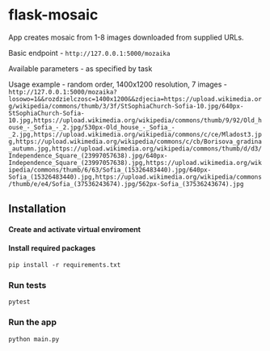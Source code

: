 # flask-mosaic

App creates mosaic from 1-8 images downloaded from supplied URLs.  
  
Basic endpoint -
`http://127.0.0.1:5000/mozaika`
  
Available parameters - as specified by task  

Usage example - random order, 1400x1200 resolution, 7 images -  
`http://127.0.0.1:5000/mozaika?losowo=1&&rozdzielczosc=1400x1200&&zdjecia=https://upload.wikimedia.org/wikipedia/commons/thumb/3/3f/StSophiaChurch-Sofia-10.jpg/640px-StSophiaChurch-Sofia-10.jpg,https://upload.wikimedia.org/wikipedia/commons/thumb/9/92/Old_house_-_Sofia_-_2.jpg/530px-Old_house_-_Sofia_-_2.jpg,https://upload.wikimedia.org/wikipedia/commons/c/ce/Mladost3.jpg,https://upload.wikimedia.org/wikipedia/commons/c/cb/Borisova_gradina_autumn.jpg,https://upload.wikimedia.org/wikipedia/commons/thumb/d/d3/Independence_Square_(23997057638).jpg/640px-Independence_Square_(23997057638).jpg,https://upload.wikimedia.org/wikipedia/commons/thumb/6/63/Sofia_(15326483440).jpg/640px-Sofia_(15326483440).jpg,https://upload.wikimedia.org/wikipedia/commons/thumb/e/e4/Sofia_(37536243674).jpg/562px-Sofia_(37536243674).jpg`

## Installation

#### Create and activate virtual enviroment

#### Install required packages
`pip install -r requirements.txt`

### Run tests
`pytest`

### Run the app
`python main.py`



